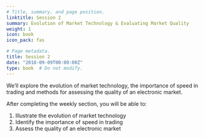 ```yaml
---
# Title, summary, and page position.
linktitle: Session 2
summary: Evolution of Market Technology & Evaluating Market Quality
weight: 1
icon: book
icon_pack: fas

# Page metadata.
title: Session 2
date: "2018-09-09T00:00:00Z"
type: book  # Do not modify.
---
```


We’ll explore the evolution of market technology, the importance of speed in trading and methods for assessing the quality of an electronic market.

After completing the weekly section, you will be able to:
1. Illustrate the evolution of market technology 
1. Identify the importance of speed in trading 
1. Assess the quality of an electronic market 
